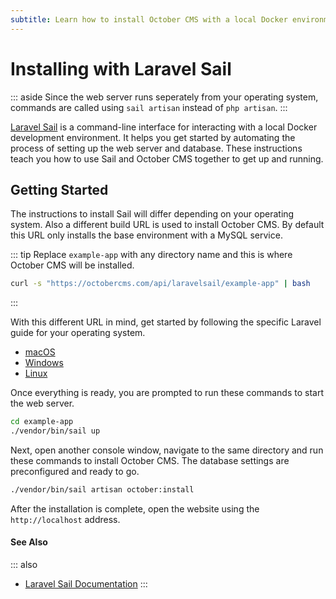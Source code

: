 ```yaml
---
subtitle: Learn how to install October CMS with a local Docker environment.
---
```

# Installing with Laravel Sail

::: aside
Since the web server runs seperately from your operating system, commands are called using `sail artisan` instead of `php artisan`.
:::

[Laravel Sail](https://laravel.com/docs/9.x/sail) is a command-line interface for interacting with a local Docker development environment. It helps you get started by automating the process of setting up the web server and database. These instructions teach you how to use Sail and October CMS together to get up and running.

## Getting Started

The instructions to install Sail will differ depending on your operating system. Also a different build URL is used to install October CMS. By default this URL only installs the base environment with a MySQL service.

::: tip
Replace `example-app` with any directory name and this is where October CMS will be installed.
```bash
curl -s "https://octobercms.com/api/laravelsail/example-app" | bash
```
:::

With this different URL in mind, get started by following the specific Laravel guide for your operating system.

- [macOS](https://laravel.com/docs/9.x/installation#getting-started-on-macos)
- [Windows](https://laravel.com/docs/9.x/installation#getting-started-on-windows)
- [Linux](https://laravel.com/docs/9.x/installation#getting-started-on-linux)

Once everything is ready, you are prompted to run these commands to start the web server.

```bash
cd example-app
./vendor/bin/sail up
```

Next, open another console window, navigate to the same directory and run these commands to install October CMS. The database settings are preconfigured and ready to go.

```bash
./vendor/bin/sail artisan october:install
```

After the installation is complete, open the website using the `http://localhost` address.

#### See Also

::: also
* [Laravel Sail Documentation](https://laravel.com/docs/9.x/sail)
:::
